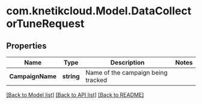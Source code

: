 # com.knetikcloud.Model.DataCollectorTuneRequest
## Properties

Name | Type | Description | Notes
------------ | ------------- | ------------- | -------------
**CampaignName** | **string** | Name of the campaign being tracked | 

[[Back to Model list]](../README.md#documentation-for-models) [[Back to API list]](../README.md#documentation-for-api-endpoints) [[Back to README]](../README.md)

